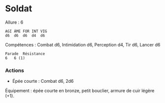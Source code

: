# Soldat

Allure : 6

	AGI	ÂME	FOR	INT	VIG
	d6	d6	d6	d4	d6

Compétences : Combat d6, Intimidation d6, Perception d4, Tir d6, Lancer d6

	Parade	Résistance
	6	6 (1)

### Actions
- Épée courte : Combat d6, 2d6

Équipement : épée courte en bronze, petit bouclier, armure de cuir légère (+1).
